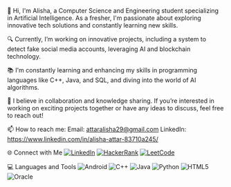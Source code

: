 👋 Hi, I'm Alisha, a Computer Science and Engineering student specializing in Artificial Intelligence. As a fresher, I'm passionate about exploring innovative tech solutions and constantly learning new skills.

🔍 Currently, I’m working on innovative projects, including a system to detect fake social media accounts, leveraging AI and blockchain technology.

📚 I'm constantly learning and enhancing my skills in programming languages like C++, Java, and SQL, and diving into the world of AI algorithms.

🤝 I believe in collaboration and knowledge sharing. If you’re interested in working on exciting projects together or have any ideas to discuss, feel free to reach out!

📫 How to reach me:
Email: attaralisha29@gmail.com
LinkedIn: https://www.linkedin.com/in/alisha-attar-83710a245/


🌐 Connect with Me
[![LinkedIn](https://img.shields.io/badge/LinkedIn-Alisha%20Attar-blue)](https://www.linkedin.com/in/alisha-attar-83710a245/)
[![HackerRank](https://img.shields.io/badge/HackerRank-Alisha%20Attar-brightgreen)](https://www.hackerrank.com/profile/attaralisha29)
[![LeetCode](https://img.shields.io/badge/LeetCode-Alisha%20Attar-orange)](https://leetcode.com/u/attaralisha/)

💻 Languages and Tools
![Android](https://img.shields.io/badge/Android-3DDC84?style=flat-square&logo=android&logoColor=white) 
![C++](https://img.shields.io/badge/C++-00599C?style=flat-square&logo=c%2B%2B&logoColor=white) 
![Java](https://img.shields.io/badge/Java-007396?style=flat-square&logo=java&logoColor=white) 
![Python](https://img.shields.io/badge/Python-3776AB?style=flat-square&logo=python&logoColor=white) 
![HTML5](https://img.shields.io/badge/HTML5-E34F26?style=flat-square&logo=html5&logoColor=white) 
![Oracle](https://img.shields.io/badge/Oracle-F80000?style=flat-square&logo=oracle&logoColor=white) 

<!---
AttarAlisha/AttarAlisha is a ✨ special ✨ repository because its `README.md` (this file) appears on your GitHub profile.
You can click the Preview link to take a look at your changes.
--->
